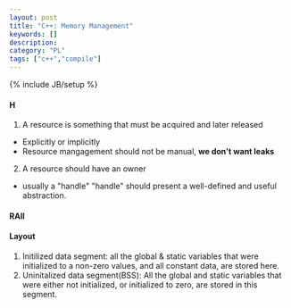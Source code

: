 ```yaml
--- 
layout: post 
title: "C++: Memory Management" 
keywords: [] 
description: 
category: "PL"
tags: ["c++","compile"]
--- 
```

{% include JB/setup %}

#### H
1. A resource is something that must be acquired and later released 
- Explicitly or implicitly
- Resource mangagement should not be manual, **we don't want leaks**

2. A resource should have an owner
- usually a "handle" "handle" should present a well-defined and useful
  abstraction.



#### RAII


#### Layout
1. Initilized data segment: all the global & static variables that were
   initialized to a non-zero values, and all constant data, are stored here.
2. Uninitalized data segment(BSS): All the global and static variables that were
   either not initialized, or initialized to zero, are stored in this segment.


